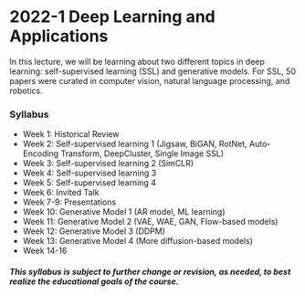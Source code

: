 # 2022-1 Deep Learning and Applications

In this lecture, we will be learning about two different topics in deep learning: self-supervised learning (SSL) and generative models. For SSL, 50 papers were curated in computer vision, natural language processing, and robotics. 

### Syllabus
- Week 1: Historical Review
- Week 2: Self-supervised learning 1 (Jigsaw, BiGAN, RotNet, Auto-Encoding Transform, DeepCluster, Single Image SSL)
- Week 3: Self-supervised learning 2 (SimCLR)
- Week 4: Self-supervised learning 3
- Week 5: Self-supervised learning 4
- Week 6: Invited Talk
- Week 7-9: Presentations
- Week 10: Generative Model 1 (AR model, ML learning)
- Week 11: Generative Model 2 (VAE, WAE, GAN, Flow-based models)
- Week 12: Generative Model 3 (DDPM)
- Week 13: Generative Model 4 (More diffusion-based models)
- Week 14-16

##### This syllabus is subject to further change or revision, as needed, to best realize the educational goals of the course.
